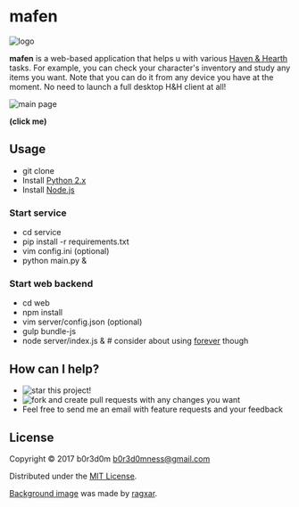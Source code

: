# mafen

![logo](http://www.samsmartinc.com/assets/user/upload/images/muffin.png)

**mafen** is a web-based application that helps u with various [Haven & Hearth](http://www.havenandhearth.com/portal/) tasks.
For example, you can check your character's inventory and study any items you want. Note that you can do it from any device you have at the moment. No need to launch a full desktop H&H client at all!

![main page](http://i.imgur.com/BFGu2yB.png)

**(click me)**

## Usage

* git clone
* Install [Python 2.x](https://www.python.org/)
* Install [Node.js](https://nodejs.org/en/)

### Start service
* cd service
* pip install -r requirements.txt
* vim config.ini (optional)
* python main.py &

### Start web backend
* cd web
* npm install
* vim server/config.json (optional)
* gulp bundle-js
* node server/index.js & # consider about using [forever](https://github.com/foreverjs/forever) though

## How can I help?
* ![star](http://github-svg-buttons.herokuapp.com/star.svg?user=b0r3d0m&repo=mafen) this project!
* ![fork](http://github-svg-buttons.herokuapp.com/fork.svg?user=b0r3d0m&repo=mafen) and create pull requests with any changes you want
* Feel free to send me an email with feature requests and your feedback

## License

Copyright © 2017 b0r3d0m <b0r3d0mness@gmail.com>

Distributed under the [MIT License](LICENSE.txt).

[Background image](web/client/bg.jpg) was made by [ragxar](http://havenandhearth.ru/viewtopic.php?f=67&t=2490#p23479).
